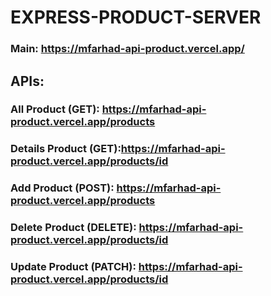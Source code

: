 # EXPRESS-PRODUCT-SERVER

### Main: https://mfarhad-api-product.vercel.app/

## APIs:

### All Product (GET): https://mfarhad-api-product.vercel.app/products

### Details Product (GET):https://mfarhad-api-product.vercel.app/products/id

### Add Product (POST): https://mfarhad-api-product.vercel.app/products

### Delete Product (DELETE): https://mfarhad-api-product.vercel.app/products/id

### Update Product (PATCH): https://mfarhad-api-product.vercel.app/products/id
